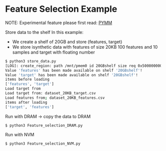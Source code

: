 # Feature Selection Example

NOTE: Experimental feature
please first read:  [PYMM](../../../../info/pymm.md) 

Store data to the shelf
In this example:
- We create a shelf of 20GB and store (features, target) 
- We store isynthetic data with features of size 20KB 
  100 features and 10 samples and target with floating number
                          
```bash
$ python3 store_data.py
[LOG]: create_region: path /mnt/pmem0 id 20GBshelf size req 0x500000000 create failed (available 0x0)
Value 'features' has been made available on shelf '20GBshelf'!
Value 'target' has been made available on shelf '20GBshelf'!
items before loading
['features', 'target']
Load target from
Load target from: dataset_20KB_target.csv
Load features from; dataset_20KB_features.csv
items after loading
['target', 'features']
```

Run with DRAM -> copy the data to DRAM 
```bash
$ python3 Feature_selection_DRAM.py
```




Run with NVM   
```
$ python3 Feature_selection_NVM.py
```
